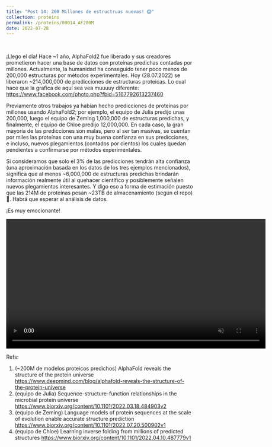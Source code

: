 ```yaml
---
title: "Post 14: 200 Millones de estructruas nuevas! 😱"
collection: proteins
permalink: /proteins/00014_AF200M
date: 2022-07-28
---
```


&nbsp;

¡Llego el día! Hace ~1 año, AlphaFold2 fue liberado y sus creadores prometieron hacer una base de datos con proteínas predichas contadas por millones. Actualmente, la humanidad ha conseguido tener poco menos de 200,000 estructuras por métodos experimentales. Hoy (28.07.2022) se liberaron ~214,000,000 de predicciones de estructuras proteicas. Lo cual hace que la grafica de aquí sea vea muuuuy diferente: https://www.facebook.com/photo.php?fbid=5167792613237460

Previamente otros trabajos ya habían hecho predicciones de proteínas por millones usando AlphaFold2; por ejemplo, el equipo de Julia predijo unas 200,000, luego el equipo de Zeming 1,000,000 de estructuras predichas, y finalmente, el equipo de Chloe predijo 12,000,000. En cada caso, la gran mayoría de las predicciones son malas, pero al ser tan masivas, se cuentan por miles las proteínas con una muy buena confianza en sus predicciones, e incluso, nuevos plegamientos (contados por cientos) los cuales quedan pendientes a confirmarse por métodos experimentales. 

Si consideramos que solo el 3% de las predicciones tendrán alta confianza (una aproximación basada en los datos de los tres ejemplos mencionados), significa que al menos ~6,000,000 de estructuras predichas brindarán información realmente útil al quehacer científico y posiblemente señalen nuevos plegamientos interesantes. Y digo eso a forma de estimación puesto que las 214M de proteínas pesan ~23TB de almacenamiento (según el repo) 😬.  Habrá que esperar al análisis de datos. 

¡Es muy emocionante!


<div>
<center>
<video width="700" autoplay="autoplay" loop="true" controls muted>
  <source src="/images/proteins/00014_fold.mp4" type="video/mp4">
  Your browser does not support the video tag.
</video>
</center>
</div>



Refs:

1. (~200M de modelos proteicos predichos) AlphaFold reveals the structure of the protein universe
https://www.deepmind.com/blog/alphafold-reveals-the-structure-of-the-protein-universe
2. (equipo de Julia) Sequence-structure-function relationships in the microbial protein universe https://www.biorxiv.org/content/10.1101/2022.03.18.484903v2 
3. (equipo de Zeming) Language models of protein sequences at the scale of evolution enable accurate structure prediction
https://www.biorxiv.org/content/10.1101/2022.07.20.500902v1
4. (equipo de Chloe) Learning inverse folding from millions of predicted structures https://www.biorxiv.org/content/10.1101/2022.04.10.487779v1
